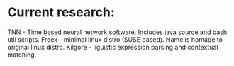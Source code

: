 # Current research:
TNN - Time based neural network software. Includes java source and bash util scripts.
Freex - minimal linux distro (SUSE based). Name is homage to original linux distro.
Kilgore - liguistic expression parsing and contextual matching.  
